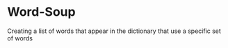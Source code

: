 # Word-Soup
Creating a list of words that appear in the dictionary that use a specific set of words
